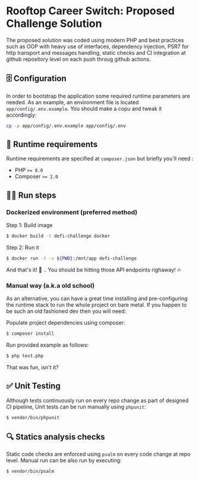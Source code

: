 # Rooftop Career Switch: Proposed Challenge Solution 


The proposed solution was coded using modern PHP and best practices such as OOP with heavy use of interfaces, dependency injection, PSR7 for http transport and messages handling, static checks and CI integration at github repository level on each push throug github actions.

## 🗄️  Configuration

In order to bootstrap the application some required runtime parameters are needed. As an example, an environment file is located `app/config/.env.example`. You should make a copu and tweak it accordingly:

```bash
cp -p app/config/.env.example app/config/.env
```

## 🤖 Runtime requirements

Runtime requirements are specified at `composer.json` but briefly you'll need :

- PHP `>= 8.0`
- Composer `>= 2.0`

## 🏃‍♂️ Run steps

### Dockerized environment (preferred method)

Step 1: Build image
```bash
$ docker build -t defi-challenge docker
```

Step 2: Run it
```bash
$ docker run -t -v ${PWD}:/mnt/app defi-challenge
```

And that's it! 🎉 .. You should be hitting those API endpoints righaway! 🔥

### Manual way (a.k.a old school)

As an alternative, you can have a great time installing and pre-configuring the runtime stack to run the whole project on bare metal. If you happen to be such an old fashioned dev then you will need: 

Populate project dependencies using composer:

```bash
$ composer install
```

Run provided example as follows:

```bash
$ php test.php
```

That was fun, isn't it?

## ✅ Unit Testing

Although tests continuously run on every repo change as part of designed CI pipeline, Unit tests can be run manually using `phpunit`:

```bash
$ vendor/bin/phpunit 
```

## 🔍 Statics analysis checks

Static code checks are enforced using `psalm` on every code change at repo level. Manual run can be also run by executing:

```bash
$ vendor/bin/psalm 
```